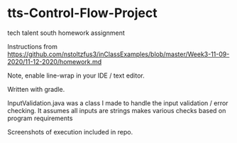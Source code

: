 # tts-Control-Flow-Project
tech talent south homework assignment

Instructions from https://github.com/nstoltzfus3/inClassExamples/blob/master/Week3-11-09-2020/11-12-2020/homework.md

Note, enable line-wrap in your IDE / text editor. 

Written with gradle.

InputValidation.java was a class I made to handle the input validation / error checking. 
It assumes all inputs are strings makes various checks based on program requirements

Screenshots of execution included in repo. 
